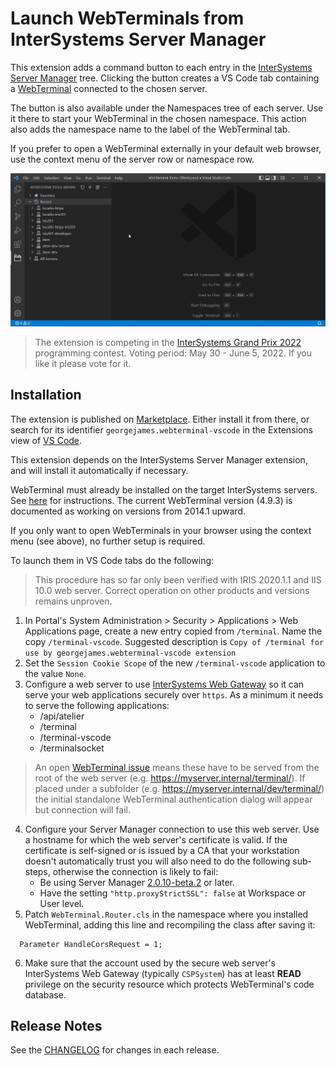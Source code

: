 
# Launch WebTerminals from InterSystems Server Manager

This extension adds a command button to each entry in the [InterSystems Server Manager](https://marketplace.visualstudio.com/items?itemName=intersystems-community.servermanager) tree. Clicking the button creates a VS Code tab containing a [WebTerminal](https://openexchange.intersystems.com/package/WebTerminal) connected to the chosen server.

The button is also available under the Namespaces tree of each server. Use it there to start your WebTerminal in the chosen namespace. This action also adds the namespace name to the label of the WebTerminal tab.

 If you prefer to open a WebTerminal externally in your default web browser, use the context menu of the server row or namespace row.

 ![Server Manager tree](images/README/demo1.gif)

 > The extension is competing in the [InterSystems Grand Prix 2022](https://openexchange.intersystems.com/contest/23) programming contest. Voting period: May 30 - June 5, 2022. If you like it please vote for it.

## Installation

The extension is published on [Marketplace](https://marketplace.visualstudio.com/items?itemName=georgejames.webterminal-vscode). Either install it from there, or search for its identifier `georgejames.webterminal-vscode` in the Extensions view of [VS Code](https://code.visualstudio.com/Download).

This extension depends on the InterSystems Server Manager extension, and will install it automatically if necessary.

WebTerminal must already be installed on the target InterSystems servers. See [here](https://intersystems-community.github.io/webterminal/#downloads) for instructions. The current WebTerminal version (4.9.3) is documented as working on versions from 2014.1 upward.

If you only want to open WebTerminals in your browser using the context menu (see above), no further setup is required.

To launch them in VS Code tabs do the following:

> This procedure has so far only been verified with IRIS 2020.1.1 and IIS 10.0 web server. Correct operation on other products and versions remains unproven.

1. In Portal's System Administration > Security > Applications > Web Applications page, create a new entry copied from `/terminal`. Name the copy `/terminal-vscode`. Suggested description is `Copy of /terminal for use by georgejames.webterminal-vscode extension`
2. Set the `Session Cookie Scope` of the new `/terminal-vscode` application to the value `None`.
3. Configure a web server to use [InterSystems Web Gateway](https://docs.intersystems.com/iris20212/csp/docbook/DocBook.UI.Page.cls?KEY=GCGI_intro) so it can serve your web applications securely over `https`. As a minimum it needs to serve the following applications:
   - /api/atelier
   - /terminal
   - /terminal-vscode
   - /terminalsocket
> An open [WebTerminal issue](https://github.com/intersystems-community/webterminal/issues/142) means these have to be served from the root of the web server (e.g. https://myserver.internal/terminal/). If placed under a subfolder (e.g. https://myserver.internal/dev/terminal/) the initial standalone WebTerminal authentication dialog will appear but connection will fail.
4. Configure your Server Manager connection to use this web server. Use a hostname for which the web server's certificate is valid. If the certificate is self-signed or is issued by a CA that your workstation doesn't automatically trust you will also need to do the following sub-steps, otherwise the connection is likely to fail:
   - Be using Server Manager [2.0.10-beta.2](https://github.com/intersystems-community/intersystems-servermanager/releases/download/v2.0.10-beta.2/servermanager-2.0.10-beta.2.vsix) or later.
   - Have the setting `"http.proxyStrictSSL": false` at Workspace or User level.
5. Patch `WebTerminal.Router.cls` in the namespace where you installed WebTerminal, adding this line and recompiling the class after saving it:
```objectscript
  Parameter HandleCorsRequest = 1;
```
6. Make sure that the account used by the secure web server's InterSystems Web Gateway (typically `CSPSystem`) has at least **READ** privilege on the security resource which protects WebTerminal's code database.
  
## Release Notes

See the [CHANGELOG](https://marketplace.visualstudio.com/items/georgejames.webterminal-vscode/changelog) for changes in each release.

